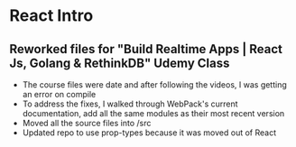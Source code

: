 # React Intro

## Reworked files for "Build Realtime Apps | React Js, Golang &amp; RethinkDB" Udemy Class

* The course files were date and after following the videos, I was getting an error on compile
* To address the fixes, I walked through WebPack's current documentation, add all the same modules as their most recent version
* Moved all the source files into /src
* Updated repo to use prop-types because it was moved out of React